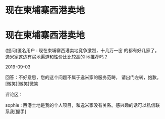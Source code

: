 # 现在柬埔寨西港卖地

# 现在柬埔寨西港卖地

(提问)匿名用户 : 现在柬埔寨西港卖地竞争激烈，十几万一亩 的都有好几家了。 逸米家这边有买地渠道和性价比比较高的 地推荐吗？

2019-09-03

回答：不好意思，您的这个问题不属于逸米家的服务范畴， 请出门左转，抱歉。[微笑][微笑]微笑

评论区：

sophie : 西港土地是我的个人项目，和逸米家没有关系。感兴趣的话可以私信联系我[握手]